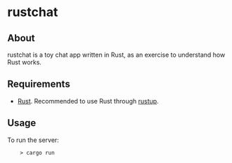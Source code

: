# rustchat

## About
rustchat is a toy chat app written in Rust, as an exercise to understand how Rust works.

## Requirements
- [Rust](https://www.rust-lang.org/). Recommended to use Rust through [rustup](https://rustup.rs/).

## Usage
To run the server:
```shell-script
    > cargo run
```